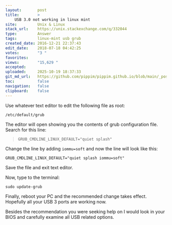 ```yaml
---
layout:       post
title:        >
    USB 3.0 not working in linux mint
site:         Unix & Linux
stack_url:    https://unix.stackexchange.com/q/332044
type:         Answer
tags:         linux-mint usb grub
created_date: 2016-12-21 22:37:43
edit_date:    2018-07-18 04:42:25
votes:        "3 "
favorites:    
views:        "15,629 "
accepted:     
uploaded:     2025-10-19 18:37:33
git_md_url:   https://github.com/pippim/pippim.github.io/blob/main/_posts/2016/2016-12-21-USB-3.0-not-working-in-linux-mint.md
toc:          false
navigation:   false
clipboard:    false
---
```


Use whatever text editor to edit the following file as root:

``` 
/etc/default/grub
```

The editor will open showing you the contents of grub configuration file. Search for this line:

>     GRUB_CMDLINE_LINUX_DEFAULT="quiet splash"  

Change the line by adding `iommu=soft` and now the line will look like this:

``` 
GRUB_CMDLINE_LINUX_DEFAULT="quiet splash iommu=soft"
```

Save the file and exit text editor.

Now, type to the terminal:

``` 
sudo update-grub
```

Finally, reboot your PC and the recommended change takes effect. Hopefully all your USB 3 ports are working now.

Besides the recommendation you were seeking help on I would look in your BIOS and carefully examine all USB related options.



